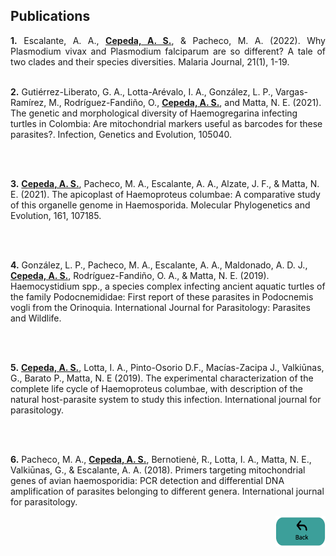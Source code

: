 ## Publications
<p align="justify"> 
<b>1.</b> Escalante, A. A., <a href="https://asgiraldoc.github.io/research@unal"><b>Cepeda, A. S.</b></a>, & Pacheco, M. A. (2022). Why Plasmodium vivax and Plasmodium falciparum are so different? A tale of two clades and their species diversities. Malaria Journal, 21(1), 1-19.
<br><br>
  
<b>2.</b> Gutiérrez-Liberato, G. A., Lotta-Arévalo, I. A., González, L. P., Vargas-Ramírez, M., Rodríguez-Fandiño, O.,  <a href="https://asgiraldoc.github.io/research@unal"><b>Cepeda, A. S.</b></a>, and Matta, N. E. (2021). The genetic and morphological diversity of Haemogregarina infecting turtles in Colombia: Are mitochondrial markers useful as barcodes for these parasites?. Infection, Genetics and Evolution, 105040.


<br><br>
  
<b>3.</b> <a href="https://asgiraldoc.github.io/research@unal"><b>Cepeda, A. S.</b></a>, Pacheco, M. A., Escalante, A. A., Alzate, J. F., & Matta, N. E. (2021). The apicoplast of Haemoproteus columbae: A comparative study of this organelle genome in Haemosporida. Molecular Phylogenetics and Evolution, 161, 107185.

<br><br>
  
<b>4.</b> González, L. P., Pacheco, M. A., Escalante, A. A., Maldonado, A. D. J., <a href="https://asgiraldoc.github.io/research@unal"><b>Cepeda, A. S.</b></a>, Rodríguez-Fandiño, O. A., & Matta, N. E. (2019). Haemocystidium spp., a species complex infecting ancient aquatic turtles of the family Podocnemididae: First report of these parasites in Podocnemis vogli from the Orinoquia. International Journal for Parasitology: Parasites and Wildlife.

<br><br>
  
<b>5.</b> <a href="https://asgiraldoc.github.io/research@unal"><b>Cepeda, A. S.</b></a>, Lotta, I. A., Pinto-Osorio D.F., Macías-Zacipa J., Valkiūnas, G., Barato P., Matta, N. E (2019). The experimental characterization of the complete life cycle of Haemoproteus columbae, with description of the natural host-parasite system to study this infection. International journal for parasitology.

<br><br>
  
<b>6.</b> Pacheco, M. A., <a href="https://asgiraldoc.github.io/research@unal"><b>Cepeda, A. S.</b></a>, Bernotienė, R., Lotta, I. A., Matta, N. E., Valkiūnas, G., & Escalante, A. A. (2018). Primers targeting mitochondrial genes of avian haemosporidia: PCR detection and differential DNA amplification of parasites belonging to different genera. International journal for parasitology.

  </p>



<p style="text-align:right;"><a href="https://asgiraldoc.github.io"><img src="images/back.png"
     width="80" 
     height="50"></a></p>
